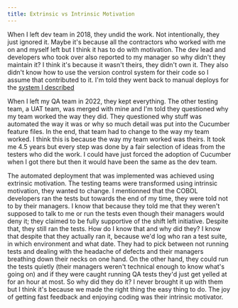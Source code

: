 ```yaml
---
title: Extrinsic vs Intrinsic Motivation
---
```


When I left dev team in 2018, they undid the work. Not intentionally, they just ignored it.
Maybe it's because all the contractors who worked with me on and myself left but I think it has to do with motivation.
The dev lead and developers who took over also reported to my manager so why didn't they maintain it?
I think it's because it wasn't theirs, they didn't own it. 
They also didn't know how to use the version control system for their code so I assume that contributed to it.
I'm told they went back to manual deploys for the [system I described](/demingdriventesting/What%20led%20me%20to%20a%20QA%20team/The%20Awesome%20Machine)

When I left my QA team in 2022, they kept everything. 
The other testing team, a UAT team, was merged with mine and I'm told they questioned why my team worked the way they did.
They questioned why stuff was automated the way it was or why so much detail was put into the Cucumber feature files.
In the end, that team had to change to the way my team worked. 
I think this is because the way my team worked was theirs.
It took me 4.5 years but every step was done by a fair selection of ideas from the testers who did the work.
I could have just forced the adoption of Cucumber when I got there but then it would have been the same as the dev team.

The automated deployment that was implemented was achieved using extrinsic motivation.
The testing teams were transformed using intrinsic motivation, they wanted to change.
I mentionned that the COBOL developers ran the tests but towards the end of my time, they were told not to by their managers.
I know that because they told me that they weren't supposed to talk to me or run the tests even though their managers would deny it; they claimed to be fully supportive of the shift left initiative.
Despite that, they still ran the tests. How do I know that and why did they?
I know that despite that they actually ran it, because we'd log who ran a test suite, in which environment and what date.
They had to pick between not running tests and dealing with the headache of defects and their managers breathing down their necks on one hand.
On the other hand, they could run the tests quietly (their managers weren't technical enough to know what's going on) and if they were caught running QA tests they'd just get yelled at for an hour at most.
So why did they do it? I never brought it up with them but I think it's because we made the right thing the easy thing to do.
The joy of getting fast feedback and enjoying coding was their intrinsic motivator.
